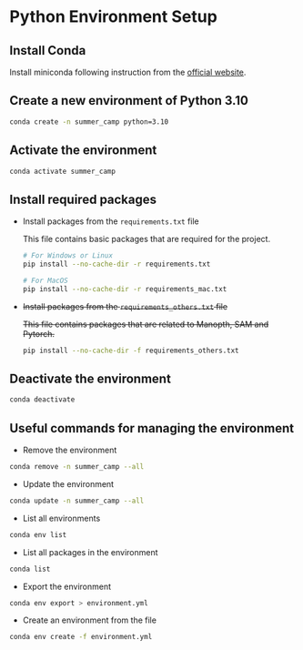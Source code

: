 # Python Environment Setup

## Install Conda

Install miniconda following instruction from the [official website](https://docs.conda.io/en/latest/miniconda.html).


## Create a new environment of Python 3.10

```bash
conda create -n summer_camp python=3.10
```

## Activate the environment

```bash
conda activate summer_camp
```

## Install required packages

  - Install packages from the `requirements.txt` file

    This file contains basic packages that are required for the project.

    ```bash
    # For Windows or Linux
    pip install --no-cache-dir -r requirements.txt

    # For MacOS
    pip install --no-cache-dir -r requirements_mac.txt
    ```


  - ~~Install packages from the `requirements_others.txt` file~~
    
    ~~This file contains packages that are related to Manopth, SAM and Pytorch.~~

    ```bash
    pip install --no-cache-dir -f requirements_others.txt
    ```

## Deactivate the environment

```bash
conda deactivate
```

## Useful commands for managing the environment

- Remove the environment

```bash
conda remove -n summer_camp --all
```

- Update the environment

```bash
conda update -n summer_camp --all
```

- List all environments

```bash
conda env list
```

- List all packages in the environment

```bash
conda list
```

- Export the environment

```bash
conda env export > environment.yml
```

- Create an environment from the file

```bash
conda env create -f environment.yml
```

